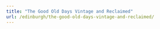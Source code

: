 ```yaml
---
title: "The Good Old Days Vintage and Reclaimed"
url: /edinburgh/the-good-old-days-vintage-and-reclaimed/
---
```

